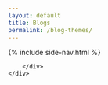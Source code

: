 ```yaml
---
layout: default
title: Blogs
permalink: /blog-themes/
---
```


<div class="results-wrapper">
	<div class="sidebar">
		{% include side-nav.html %}
	</div>
	<div class="detail-panel">
		<div class="detail-content">
			
		</div>
	</div>
</div>